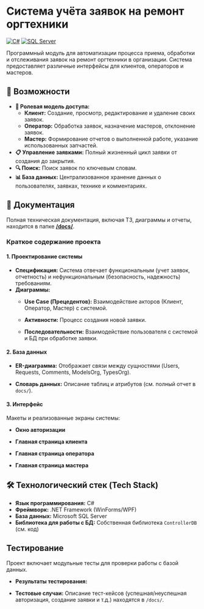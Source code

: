 # Система учёта заявок на ремонт оргтехники

[![C#](https://img.shields.io/badge/C%23-.NET%20Framework-blue?logo=c-sharp)](https://dotnet.microsoft.com/)
[![SQL Server](https://img.shields.io/badge/Database-Microsoft%20SQL%20Server-red?logo=microsoft-sql-server)](https://www.microsoft.com/sql-server)


Программный модуль для автоматизации процесса приема, обработки и отслеживания заявок на ремонт оргтехники в организации. Система предоставляет различные интерфейсы для клиентов, операторов и мастеров.

## 🚀 Возможности

*   **🔐 Ролевая модель доступа:**
    *   **Клиент:** Создание, просмотр, редактирование и удаление своих заявок.
    *   **Оператор:** Обработка заявок, назначение мастеров, отклонение заявок.
    *   **Мастер:** Формирование отчетов о выполненной работе, указание использованных запчастей.
*   **📋 Управление заявками:** Полный жизненный цикл заявки от создания до закрытия.
*   **🔍 Поиск:** Поиск заявок по ключевым словам.
*   **📊 База данных:** Централизованное хранение данных о пользователях, заявках, технике и комментариях.

## 📖 Документация

Полная техническая документация, включая ТЗ, диаграммы и отчеты, находится в папке [**/docs/**](/docs/).

### Краткое содержание проекта

#### 1. Проектирование системы

*   **Спецификация:** Система отвечает функциональным (учет заявок, отчетность) и нефункциональным (безопасность, надежность) требованиям.
*   **Диаграммы:**
    *   **Use Case (Прецедентов):** Взаимодействие акторов (Клиент, Оператор, Мастер) с системой.
    

    *   **Активности:** Процесс создания новой заявки.
    

    *   **Последовательности:** Взаимодействие пользователя с системой и БД при обработке заявки.
    

#### 2. База данных

*   **ER-диаграмма:** Отображает связи между сущностями (Users, Requests, Comments, ModelsOrg, TypesOrg).
    

*   **Словарь данных:** Описание таблиц и атрибутов (см. полный отчет в `docs/`).

#### 3. Интерфейс

Макеты и реализованные экраны системы:
*   **Окно авторизации**
    

*   **Главная страница клиента**
    

*   **Главная страница оператора**
    

*   **Главная страница мастера**
    

## 🛠 Технологический стек (Tech Stack)

*   **Язык программирования:** C#
*   **Фреймворк:** .NET Framework (WinForms/WPF)
*   **База данных:** Microsoft SQL Server
*   **Библиотека для работы с БД:** Собственная библиотека `ControllerDB` (см. код)

## Тестирование

Проект включает модульные тесты для проверки работы с базой данных.
*   **Результаты тестирования:**
    

*   **Тестовые случаи:** Описание тест-кейсов (успешная/неуспешная авторизация, создание заявки и т.д.) находятся в `/docs/`.
